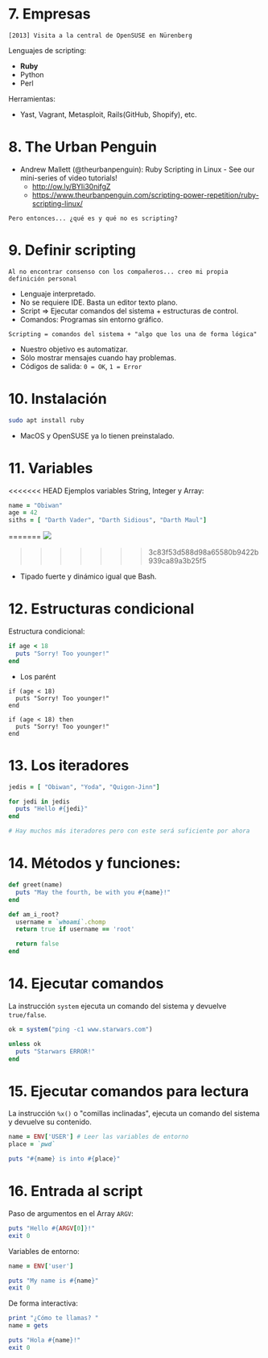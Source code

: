 
# 7. Empresas

```
[2013] Visita a la central de OpenSUSE en Nürenberg
```

Lenguajes de scripting:
* **Ruby**
* Python
* Perl

Herramientas:
* Yast, Vagrant, Metasploit, Rails(GitHub, Shopify), etc.

# 8. The Urban Penguin

* Andrew Mallett (@theurbanpenguin): Ruby Scripting in Linux - See our mini-series of video tutorials!
    * http://ow.ly/BYIi30nifgZ
    * https://www.theurbanpenguin.com/scripting-power-repetition/ruby-scripting-linux/

```
Pero entonces... ¿qué es y qué no es scripting?
```

# 9. Definir scripting

```
Al no encontrar consenso con los compañeros... creo mi propia definición personal
```

* Lenguaje interpretado.
* No se requiere IDE. Basta un editor texto plano.
* Script => Ejecutar comandos del sistema + estructuras de control.
* Comandos: Programas sin entorno gráfico.

```
Scripting = comandos del sistema + "algo que los una de forma lógica"
```

* Nuestro objetivo es automatizar.
* Sólo mostrar mensajes cuando hay problemas.
* Códigos de salida: `0 = OK`, `1 = Error`

# 10. Instalación

```bash
sudo apt install ruby
```

* MacOS y OpenSUSE ya lo tienen preinstalado.

# 11. Variables

<<<<<<< HEAD
Ejemplos variables String, Integer y Array:

```ruby
name = "Obiwan"
age = 42
siths = [ "Darth Vader", "Darth Sidious", "Darth Maul"]
```
=======
![](images/tipos-de-datos.png)
>>>>>>> 3c83f53d588d98a65580b9422b939ca89a3b25f5

* Tipado fuerte y dinámico igual que Bash.

# 12. Estructuras condicional

Estructura condicional:

```ruby
if age < 18
  puts "Sorry! Too younger!"
end
```

* Los parént
```
if (age < 18)
  puts "Sorry! Too younger!"
end
```

```
if (age < 18) then
  puts "Sorry! Too younger!"
end

```

# 13. Los iteradores

```ruby
jedis = [ "Obiwan", "Yoda", "Quigon-Jinn"]

for jedi in jedis
  puts "Hello #{jedi}"
end

# Hay muchos más iteradores pero con este será suficiente por ahora
```

# 14. Métodos y funciones:

```ruby
def greet(name)
  puts "May the fourth, be with you #{name}!"
end
```

```ruby
def am_i_root?
  username = `whoami`.chomp
  return true if username == 'root'

  return false
end
```

# 14. Ejecutar comandos

La instrucción `system` ejecuta un comando del sistema y devuelve `true/false`.

```ruby
ok = system("ping -c1 www.starwars.com")

unless ok
  puts "Starwars ERROR!"
end
```

# 15. Ejecutar comandos para lectura

La instrucción `%x()` o "comillas inclinadas", ejecuta un comando del sistema y devuelve su contenido.

```ruby
name = ENV['USER'] # Leer las variables de entorno
place = `pwd`

puts "#{name} is into #{place}"
```

# 16. Entrada al script

Paso de argumentos en el Array `ARGV`:

```ruby
puts "Hello #{ARGV[0]}!"
exit 0
```

Variables de entorno:

```ruby
name = ENV['user']

puts "My name is #{name}"
exit 0
```

De forma interactiva:

```ruby
print "¿Cómo te llamas? "
name = gets

puts "Hola #{name}!"
exit 0
```
